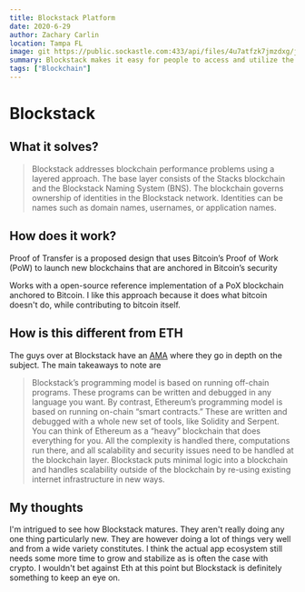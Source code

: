 ```yaml
---
title: Blockstack Platform
date: 2020-6-29
author: Zachary Carlin
location: Tampa FL
image: git https://public.sockastle.com:433/api/files/4u7atfzk7jmzdxg/jxuu7xyfql8hhhz/old_lego_castle_natural_lighting_shallow_de_IcASQP57B8.png
summary: Blockstack makes it easy for people to access and utilize the powerful privacy that blockchain technology has to offer utilizing a (PoX) system backed by Bitcoin.
tags: ["Blockchain"]
---
```


# Blockstack

## What it solves?
> Blockstack addresses blockchain performance problems using a layered approach. The base layer consists of the Stacks blockchain and the Blockstack Naming System (BNS). The blockchain governs ownership of identities in the Blockstack network. Identities can be names such as domain names, usernames, or application names.  

## How does it work?

Proof of Transfer is a proposed design that uses Bitcoin’s Proof of Work (PoW) to launch new blockchains that are anchored in Bitcoin’s security

Works with a open-source reference implementation of a PoX blockchain anchored to Bitcoin. I like this approach because it does what bitcoin doesn't do, while contributing to bitcoin itself. 


## How is this different from ETH
The guys over at Blockstack have an [AMA](https://forum.blockstack.org/t/what-is-the-difference-between-blockstack-and-ethereum/781) where they go in depth on the subject. The main takeaways to note are 
> Blockstack’s programming model is based on running off-chain programs. These programs can be written and debugged in any language you want. By contrast, Ethereum’s programming model is based on running on-chain “smart contracts.” These are written and debugged with a whole new set of tools, like Solidity and Serpent.
> You can think of Ethereum as a “heavy” blockchain that does everything for you. All the complexity is handled there, computations run there, and all scalability and security issues need to be handled at the blockchain layer. Blockstack puts minimal logic into a blockchain and handles scalability outside of the blockchain by re-using existing internet infrastructure in new ways.

## My thoughts

I'm intrigued to see how Blockstack matures. They aren't really doing any one thing particularly new. They are however doing a lot of things very well and from a wide variety constitutes. I think the actual app ecosystem still needs some more time to grow and stabilize as is often the case with crypto. I wouldn't bet against Eth at this point but Blockstack is definitely something to keep an eye on. 